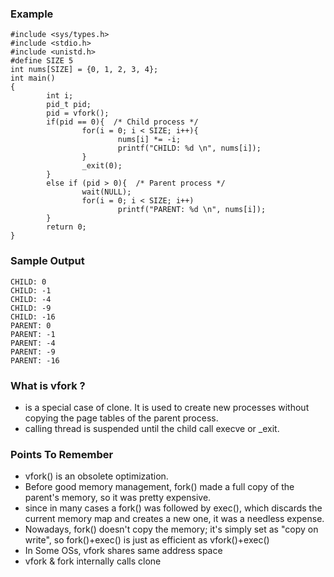 ### Example

```
#include <sys/types.h>
#include <stdio.h>
#include <unistd.h>
#define SIZE 5
int nums[SIZE] = {0, 1, 2, 3, 4};
int main()
{
        int i;
        pid_t pid;
        pid = vfork();
        if(pid == 0){  /* Child process */
                for(i = 0; i < SIZE; i++){
                        nums[i] *= -i;
                        printf("CHILD: %d \n", nums[i]);
                }
                _exit(0);
        }
        else if (pid > 0){  /* Parent process */
                wait(NULL);
                for(i = 0; i < SIZE; i++)
                        printf("PARENT: %d \n", nums[i]);
        }
        return 0;
}

```

### Sample Output

```
CHILD: 0
CHILD: -1
CHILD: -4
CHILD: -9
CHILD: -16
PARENT: 0
PARENT: -1
PARENT: -4
PARENT: -9
PARENT: -16
```

### What is vfork ? 

- is a special case of clone. It is used to create new processes without copying the page tables of the parent process.
- calling thread is suspended until the child call execve or _exit.

### Points To Remember

- vfork() is an obsolete optimization. 
- Before good memory management, fork() made a full copy of the parent's memory, so it was pretty expensive. 
- since in many cases a fork() was followed by exec(), which discards the current memory map and creates a new one, it was a needless expense. 
- Nowadays, fork() doesn't copy the memory; it's simply set as "copy on write", so fork()+exec() is just as efficient as vfork()+exec()
- In Some OSs, vfork shares same address space
- vfork & fork internally calls clone
